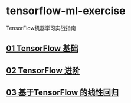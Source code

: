 # tensorflow-ml-exercise
TensorFlow机器学习实战指南

## [01 TensorFlow 基础](./chapter01)
## [02 TensorFlow 进阶](./chapter02)
## [03 基于TensorFlow 的线性回归](./chapter03)